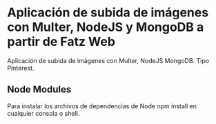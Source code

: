 # Aplicación de subida de imágenes con Multer, NodeJS y MongoDB a partir de Fatz Web

Aplicación de subida de imágenes con Multer, NodeJS
MongoDB. Tipo Pinterest.

## Node Modules
Para instalar los archivos de dependencias de Node
npm install en cualquier consola o shell.
